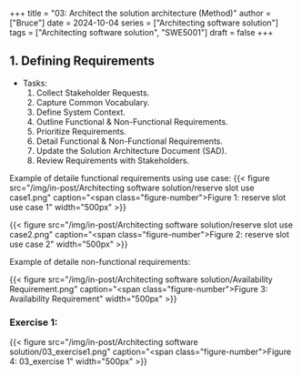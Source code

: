 +++
title = "03: Architect the solution architecture (Method)"
author = ["Bruce"]
date = 2024-10-04
series = ["Architecting software solution"]
tags = ["Architecting software solution", "SWE5001"]
draft = false
+++

## 1. Defining Requirements

- Tasks:
	1.	Collect Stakeholder Requests.
	2.	Capture Common Vocabulary.
	3.	Define System Context.
	4.	Outline Functional & Non-Functional Requirements.
	5.	Prioritize Requirements.
	6.	Detail Functional & Non-Functional Requirements.
	7.	Update the Solution Architecture Document (SAD).
	8.	Review Requirements with Stakeholders.

Example of detaile functional requirements using use case:
{{< figure src="/img/in-post/Architecting software solution/reserve slot use case1.png" caption="<span class=\"figure-number\">Figure 1: </span>reserve slot use case 1" width="500px" >}}

{{< figure src="/img/in-post/Architecting software solution/reserve slot use case2.png" caption="<span class=\"figure-number\">Figure 2: </span>reserve slot use case 2" width="500px" >}}

Example of detaile non-functional requirements:

{{< figure src="/img/in-post/Architecting software solution/Availability Requirement.png" caption="<span class=\"figure-number\">Figure 3: </span>Availability Requirement" width="500px" >}}

### Exercise 1:
{{< figure src="/img/in-post/Architecting software solution/03_exercise1.png" caption="<span class=\"figure-number\">Figure 4: </span>03_exercise 1" width="500px" >}}
